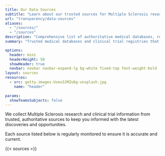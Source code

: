 ```yaml
---
title: Our Data Sources
subtitle: "Learn about our trusted sources for Multiple Sclerosis research and clinical trials"
url: "transparency/data-sources"
aliases: 
  - "/sources/"
  - "/sources"
description: "Comprehensive list of authoritative medical databases, research repositories, and clinical trial registries that Gregory MS monitors to provide accurate, up-to-date multiple sclerosis research and treatment information."
summary: "Trusted medical databases and clinical trial registries that Gregory MS monitors: PubMed, ClinicalTrials.gov, Europe PMC, Cochrane Library, and WHO ICTRP for comprehensive MS research coverage."

options:
  header: mini
  headerHeight: 50
  showHeader: true
  navbar: navbar navbar-expand-lg bg-white fixed-top font-weight-bold
layout: sources
resources:
  - src: getty-images-Useu3JMZu6g-unsplash.jpg
    name: "header"
  
params:
  showTeamsSubjects: false
---
```


<div class="container" id="sources-title">
  <div class="row">
    <div class="col-md-12">
      <p class="text-center lead font-weight-normal">We collect Multiple Sclerosis research and clinical trial information from trusted, authoritative sources to keep you informed with the latest discoveries and opportunities.</p>
      <p class="text-center">Each source listed below is regularly monitored to ensure it is accurate and current.</p>
    </div>
  </div>
</div>

{{< sources >}}
